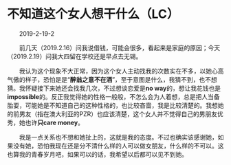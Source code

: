# 不知道这个女人想干什么（LC）

&emsp;&emsp;2019-2-19-2

&emsp;&emsp;前几天（2019.2.16）问我说借钱，可能会很多，看起来是家庭的原因；今天（2019.2.19）问我大四留在学校还是早点去无锡。

&emsp;&emsp;我认为这个现象不大正常，因为这个女人主动找我的次数实在不多，以她心高气傲的样子，恐怕是是“**醉翁之意不在酒**”，至于意图是什么，我猜不到，也不想猜。我怀疑接下来她还会找我几次，不过想谈恋爱是**no way**的，想让我花钱也是**impossible**的。反正我觉得她的性格一般般，不怎么会为人着想，总是把人当备胎耍，可能她是不知道自己的这种性格的，也比较吝啬，我是比较清楚的。我想她的前男友（指在澳大利亚的PZR）也应该清楚，这个女人并不觉得自己的男朋友优秀，她也许**只care money**。

&emsp;&emsp;我是一点关系也不想和她扯上的，这就是我的态度。不过也确实该感谢她，如果没有她，恐怕我现在还是分不清什么样的人可以做女朋友，什么样的不可以。这也算我的青春岁月吧，如果可以的话，我希望以后都可以见不到她。